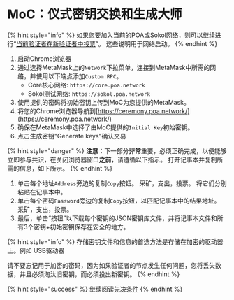 # MoC：仪式密钥交换和生成大师

{% hint style="info" %}
如果您要加入当前的POA或Sokol网络，则可以继续进行“[当前验证者在新验证者中投票](current-validators-vote-in-new-validators.md)”。 这些说明用于网络启动。
{% endhint %}

1. 启动Chrome浏览器
2. 通过选择MetaMask上的`Network`下拉菜单，连接到MetaMask中所需的网络，并使用以下端点添加`Custom RPC`。
   * Core核心网络: `https://core.poa.network`
   * Sokol测试网络: `https://sokol.poa.network`
3. 使用提供的密码将初始密钥上传到MoC为您提供的MetaMask。
4. 将您的Chrome浏览器导航到[https://ceremony.poa.network/](https://ceremony.poa.network/)
5. 确保在MetaMask中选择了由MoC提供的`Initial Key`初始密钥。
6. 点击生成密钥"Generate keys"确认交易

{% hint style="danger" %}
**注意**：下一部分**非常**重要，必须正确完成，以便能够立即参与共识，在关闭浏览器窗口**之前**，请遵循以下指示。 打开记事本并复制所需的信息，如下所示。
{% endhint %}

1. 单击每个地址`Address`旁边的复制`Copy`按钮。 采矿，支出，投票。 将它们分别粘贴在记事本中。 
2. 单击每个密码`Password`旁边的复制`Copy`按钮，以匹配记事本中的结果地址。 采矿，支出，投票。 
3. 最后，单击“按钮”以下载每个密钥的JSON密钥库文件，并将记事本文件和所有3个密钥+初始密钥保存在安全的地方。

{% hint style="info" %}
存储密钥文件和信息的首选方法是存储在加密的驱动器上。例如 USB驱动器 

请不要忘记用于加密的密码，因为如果验证者的节点发生任何问题，您将丢失数据，并且必须淘汰旧密钥，而必须投出新密钥。
{% endhint %}

{% hint style="success" %}
继续阅读[先决条件](validator-node-setup-prerequisites.md)
{% endhint %}



